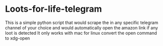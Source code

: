 # Loots-for-life-telegram

This is a simple python script that would scrape the in any specific telegram channel of your choice and would automatically open the amazon link if any loot is detected
It only works with mac for linux convert the open command to xdg-open
